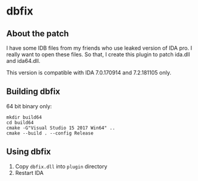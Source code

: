 # dbfix

## About the patch
I have some IDB files from my friends who use leaked version of IDA pro. I really want to open these files. So that, I create this plugin to patch ida.dll and ida64.dll.

This version is compatible with IDA 7.0.170914 and 7.2.181105 only. 

## Building dbfix

64 bit binary only:

```
mkdir build64
cd build64
cmake -G"Visual Studio 15 2017 Win64" ..
cmake --build . --config Release
```

## Using dbfix

  1. Copy `dbfix.dll` into `plugin` directory
  2. Restart IDA

